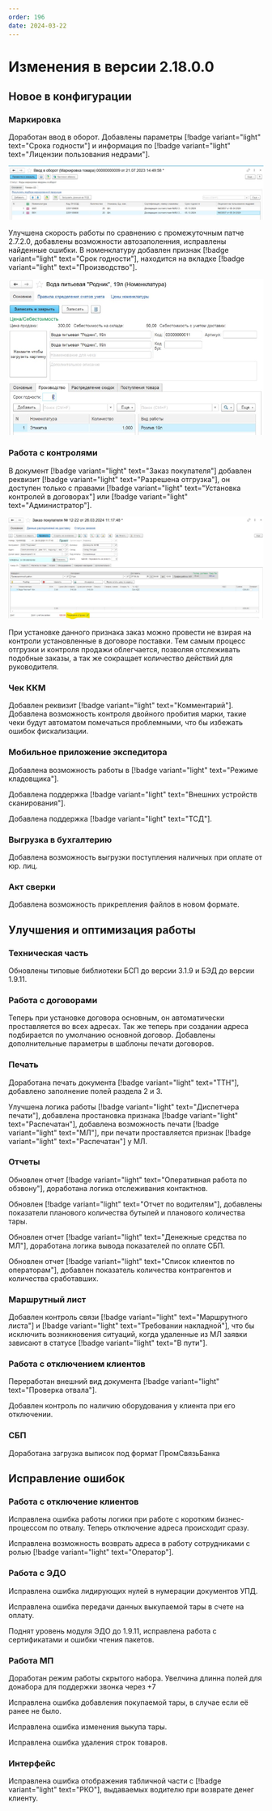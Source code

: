 ```yaml
---
order: 196
date: 2024-03-22
---
```


# Изменения в версии 2.18.0.0

## Новое в конфигурации

### Маркировка

Доработан ввод в оборот. Добавлены параметры [!badge variant="light" text="Срока годности"] и информация по [!badge variant="light" text="Лицензии пользования недрами"].

![](\images\изменения\18.1.jpg)

Улучшена скорость работы по сравнению с промежуточным патче 2.7.2.0, добавлены возможности автозаполенния, исправлены найденные ошибки.
В номенклатуру добавлен признак [!badge variant="light" text="Срок годности"], находится на вкладке [!badge variant="light" text="Производство"]. 

![](\images\изменения\18.jpg)

### Работа с контролями

В документ [!badge variant="light" text="Заказ покупателя"] добавлен реквизит [!badge variant="light" text="Разрешена отгрузка"], он доступен только с правами [!badge variant="light" text="Установка контролей в договорах"] или [!badge variant="light" text="Администратор"]. 

![](\images\изменения\18.3.jpg)

При установке данного признака заказ можно провести не взирая на контроли установленные в договоре поставки. Тем самым процесс отгрузки и контроля продажи облегчается, позволяя отслеживать подобные заказы, а так же сокращает количество действий для руководителя. 

### Чек ККМ

Добавлен реквизит [!badge variant="light" text="Комментарий"].
Добавлена возможность контроля двойного пробития марки, такие чеки будут автоматом помечаться проблемными, что бы избежать ошибок фискализации.

### Мобильное приложение экспедитора

Добавлена возможность работы в [!badge variant="light" text="Режиме кладовщика"].

Добавлена поддержка [!badge variant="light" text="Внешних устройств сканирования"].

Добавлена поддержка [!badge variant="light" text="ТСД"].

### Выгрузка в бухгалтерию

Добавлена возможность выгрузки поступления наличных при оплате от юр. лиц. 

### Акт сверки

Добавлена возможность прикрепления файлов в новом формате.

## Улучшения и оптимизация работы

### Техническая часть

Обновлены типовые библиотеки БСП до версии 3.1.9 и БЭД до версии 1.9.11. 

### Работа с договорами

Теперь при установке договора основным, он автоматически проставляется во всех адресах. Так же теперь при создании адреса подбирается по умолчанию основной договор. 
Добавлены дополнительные параметры в шаблоны печати договоров.

### Печать

Доработана печать документа [!badge variant="light" text="ТТН"], добавлено заполнение полей раздела 2 и 3. 

Улучшена логика работы [!badge variant="light" text="Диспетчера печати"], добавлена простановка признака [!badge variant="light" text="Распечатан"], добавлена возможность печати [!badge variant="light" text="МЛ"], при печати проставляется признак [!badge variant="light" text="Распечатан"] у МЛ. 

### Отчеты

Обновлен отчет [!badge variant="light" text="Оперативная работа по обзвону"], доработана логика отслеживания контактнов.

Обновлен [!badge variant="light" text="Отчет по водителям"], добавлены показатели планового количества бутылей и планового количества тары. 

Обновлен отчет [!badge variant="light" text="Денежные средства по МЛ"], доработана логика вывода показателей по оплате СБП.

Обновлен отчет [!badge variant="light" text="Список клиентов по операторам"], добавлен показатель количества контрагентов и количества сработавших.

### Маршрутный лист

Добавлен контроль связи [!badge variant="light" text="Маршрутного листа"] и [!badge variant="light" text="Требовании накладной"], что бы исключить возникновения ситуаций, когда удаленные из МЛ заявки зависают в статусе [!badge variant="light" text="В пути"].

### Работа с отключением клиентов

Переработан внешний вид документа [!badge variant="light" text="Проверка отвала"]. 

Добавлен контроль по наличию оборудования у клиента при его отключении. 

### СБП

Доработана загрузка выписок под формат ПромСвязьБанка

## Исправление ошибок

###  Работа с отключение клиентов

Исправлена ошибка работы логики при работе с коротким бизнес-процессом по отвалу. Теперь отключение адреса происходит сразу. 

Исправлена возможность возврать адреса в работу сотрудниками с ролью [!badge variant="light" text="Оператор"].

### Работа с ЭДО

Исправлена ошибка лидирующих нулей в нумерации документов УПД.

Исправлена ошибка передачи данных выкупаемой тары в счете на оплату.

Поднят уровень модуля ЭДО до 1.9.11, исправлена работа с сертификатами и ошибки чтения пакетов. 

### Работа МП

Доработан режим работы скрытого набора. Увелчина длинна полей для донабора для поддержки звонка через +7

Исправлена ошибка добавления покупаемой тары, в случае если её ранее не было. 

Исправлена ошибка изменения выкупа тары.

Исправлена ошибка удаления строк товаров.

### Интерфейс

Исправлена ошибка отображения табличной части с [!badge variant="light" text="РКО"], выдаваемых водителю при возврате денег клиенту. 


